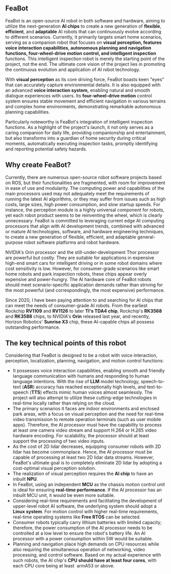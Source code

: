 ## FeaBot

FeaBot is an open-source AI robot in both software and hardware, aiming to utilize the next-generation **AI chips** to create a new generation of **flexible**, **efficient**, and **adaptable** AI robots that can continuously evolve according to different scenarios. Currently, it primarily targets smart home scenarios, serving as a companion robot that focuses on **visual perception, features voice interaction capabilities, autonomous planning and navigation functions, four-wheel-drive motion control, and intelligent inspection** functions. This intelligent inspection robot is merely the starting point of the project, not the end. The ultimate core vision of the project lies in promoting the continuous evolution and application of AI robot technology.

With **visual perception** as its core driving force, FeaBot boasts keen "eyes" that can accurately capture environmental details. It is also equipped with an advanced **voice interaction system,** enabling natural and smooth dialogue experiences with users. Its **four-wheel-drive motion** control system ensures stable movement and efficient navigation in various terrains and complex home environments, demonstrating remarkable autonomous planning capabilities.

Particularly noteworthy is FeaBot's integration of intelligent inspection functions. As a highlight of the project's launch, it not only serves as a caring companion for daily life, providing companionship and entertainment, but also transforms into a guardian of home security during critical moments, automatically executing inspection tasks, promptly identifying and reporting potential safety hazards.

## Why create FeaBot?

Currently, there are numerous open-source robot software projects based on ROS, but their functionalities are fragmented, with room for improvement in ease of use and modularity. The computing power and capabilities of the main processors used may not adequately meet the requirements of running the latest AI algorithms, or they may suffer from issues such as high costs, large sizes, high power consumption, and slow startup speeds. For instance, the perception module is a highly universal component for robots, yet each robot product seems to be reinventing the wheel, which is clearly unnecessary. FeaBot is committed to leveraging current edge AI computing processors that align with AI development trends, combined with advanced or mature AI technologies, software, and hardware engineering techniques, to create a new generation of flexible, efficient, and adaptable general-purpose robot software platforms and robot hardware.

NVIDIA's Orin processor and the still-under-development Thor processor are powerful but costly. They are suitable for applications in expensive high-end smart cars for intelligent driving or in some robot domains where cost sensitivity is low. However, for consumer-grade scenarios like smart home robots and park inspection robots, these chips appear overly expensive and power-hungry. The AI hardware core of FeaBot robots should meet scenario-specific application demands rather than striving for the most powerful (and correspondingly, the most expensive) performance.

Since 2020, I have been paying attention to and searching for AI chips that can meet the needs of consumer-grade AI robots. From the earliest Rockchip **RV1109** and **RV1126** to later **TI's TDA4 chip**, Rockchip's **RK3568** and **RK3588** chips, to NVIDIA's **Orin** released last year, and recently, Horizon Robotics' **Sunrise X3** chip, these AI-capable chips all possess outstanding performance.

## **The key technical points of this robot**

Considering that FeaBot is designed to be a robot with voice interaction, perception, localization, planning, navigation, and motion control functions:

*   It possesses voice interaction capabilities, enabling smooth and friendly language communication with humans and responding to human language intentions. With the rise of **LLM** model technology, speech-to-text (**ASR**) accuracy has reached exceptionally high levels, and text-to-speech (**TTS**) effects mimic human voices almost seamlessly. The project will also attempt to utilize these cutting-edge technologies in real-time locally rather than relying on the cloud.
*   The primary scenarios it faces are indoor environments and enclosed park areas, with a focus on visual perception and the need for real-time video transmission to remote operation terminals (such as user mobile apps). Therefore, the AI processor must have the capability to process at least one camera video stream and support H.264 or H.265 video hardware encoding. For scalability, the processor should at least support the processing of two video inputs.
*   As the cost of 2D lidar decreases, equipping consumer robots with 2D lidar has become commonplace. Hence, the AI processor must be capable of processing at least two 2D lidar data streams. However, FeaBot's ultimate goal is to completely eliminate 2D lidar by adopting a cost-optimal visual perception solution.
*   The realization of visual perception requires the **AI chip** to have an inbuilt **NPU**.
*   In FeaBot, using an independent **MCU** as the chassis motion control unit is ideal for ensuring **real-time performance**. If the AI processor has an inbuilt MCU unit, it would be even more suitable.
*   Considering real-time requirements and facilitating the development of upper-level robot AI software, the underlying system should adopt a **Linux system**. For motion control with higher real-time requirements, real-time operating systems like **Free RTOS** can be selected.
*   Consumer robots typically carry lithium batteries with limited capacity; therefore, the power consumption of the AI processor needs to be controlled at a low level to ensure the robot's battery life. An AI processor with a power consumption within 5W would be suitable.
*   Planning and navigation place high demands on CPU resources while also requiring the simultaneous operation of networking, video processing, and control software. Based on my actual experience with such robots, the AI chip's **CPU should have at least four cores**, with each CPU core being at least  armA53 or above.
